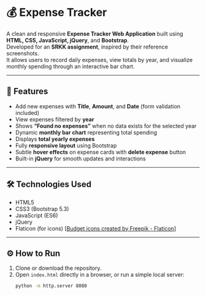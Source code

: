 # 💰 Expense Tracker

A clean and responsive **Expense Tracker Web Application** built using **HTML, CSS, JavaScript, jQuery**, and **Bootstrap**.  
Developed for an **SRKK assignment**, inspired by their reference screenshots.  
It allows users to record daily expenses, view totals by year, and visualize monthly spending through an interactive bar chart.

---

## 🚀 Features

- Add new expenses with **Title**, **Amount**, and **Date** (form validation included)  
- View expenses filtered by **year**  
- Shows **“Found no expenses”** when no data exists for the selected year  
- Dynamic **monthly bar chart** representing total spending  
- Displays **total yearly expenses**  
- Fully **responsive layout** using Bootstrap
- Subtle **hover effects** on expense cards with **delete expense** button
- Built-in **jQuery** for smooth updates and interactions  

---

## 🛠️ Technologies Used

- HTML5  
- CSS3 (Bootstrap 5.3)  
- JavaScript (ES6)  
- jQuery  
- Flaticon (for icons) [<a href="https://www.flaticon.com/free-icons/budget" title="budget icons">Budget icons created by Freepik - Flaticon</a>]
  

---

## ⚙️ How to Run

1. Clone or download the repository.  
2. Open `index.html` directly in a browser, or run a simple local server:
   ```bash
   python -m http.server 8080
